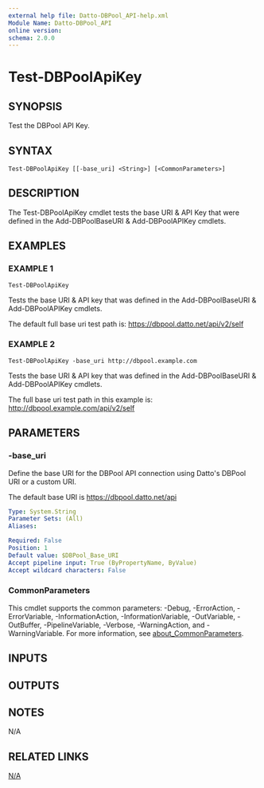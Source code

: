 ```yaml
---
external help file: Datto-DBPool_API-help.xml
Module Name: Datto-DBPool_API
online version:
schema: 2.0.0
---
```


# Test-DBPoolApiKey

## SYNOPSIS
Test the DBPool API Key.

## SYNTAX

```
Test-DBPoolApiKey [[-base_uri] <String>] [<CommonParameters>]
```

## DESCRIPTION
The Test-DBPoolApiKey cmdlet tests the base URI & API Key that were defined in the Add-DBPoolBaseURI & Add-DBPoolAPIKey cmdlets.

## EXAMPLES

### EXAMPLE 1
```
Test-DBPoolApiKey
```

Tests the base URI & API key that was defined in the Add-DBPoolBaseURI & Add-DBPoolAPIKey cmdlets.

The default full base uri test path is:
    https://dbpool.datto.net/api/v2/self

### EXAMPLE 2
```
Test-DBPoolApiKey -base_uri http://dbpool.example.com
```

Tests the base URI & API key that was defined in the Add-DBPoolBaseURI & Add-DBPoolAPIKey cmdlets.

The full base uri test path in this example is:
    http://dbpool.example.com/api/v2/self

## PARAMETERS

### -base_uri
Define the base URI for the DBPool API connection using Datto's DBPool URI or a custom URI.

The default base URI is https://dbpool.datto.net/api

```yaml
Type: System.String
Parameter Sets: (All)
Aliases:

Required: False
Position: 1
Default value: $DBPool_Base_URI
Accept pipeline input: True (ByPropertyName, ByValue)
Accept wildcard characters: False
```

### CommonParameters
This cmdlet supports the common parameters: -Debug, -ErrorAction, -ErrorVariable, -InformationAction, -InformationVariable, -OutVariable, -OutBuffer, -PipelineVariable, -Verbose, -WarningAction, and -WarningVariable. For more information, see [about_CommonParameters](http://go.microsoft.com/fwlink/?LinkID=113216).

## INPUTS

## OUTPUTS

## NOTES
N/A

## RELATED LINKS

[N/A]()


